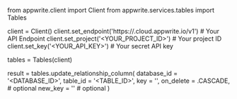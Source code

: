 from appwrite.client import Client
from appwrite.services.tables import Tables

client = Client()
client.set_endpoint('https://<REGION>.cloud.appwrite.io/v1') # Your API Endpoint
client.set_project('<YOUR_PROJECT_ID>') # Your project ID
client.set_key('<YOUR_API_KEY>') # Your secret API key

tables = Tables(client)

result = tables.update_relationship_column(
    database_id = '<DATABASE_ID>',
    table_id = '<TABLE_ID>',
    key = '',
    on_delete = .CASCADE, # optional
    new_key = '' # optional
)
